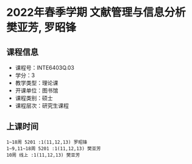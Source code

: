 # 2022年春季学期 文献管理与信息分析 樊亚芳, 罗昭锋






## 课程信息

- 课程号：INTE6403Q.03
- 学分：3
- 教学类型：理论课
- 开课单位：图书馆
- 课程类别：硕士
- 课程层次：研究生课程

## 上课时间

```
1~18周 5201 :1(11,12,13) 罗昭锋
1~9,11~18周 5201 :1(11,12,13) 樊亚芳
10周 线上 :1(11,12,13) 樊亚芳
```

